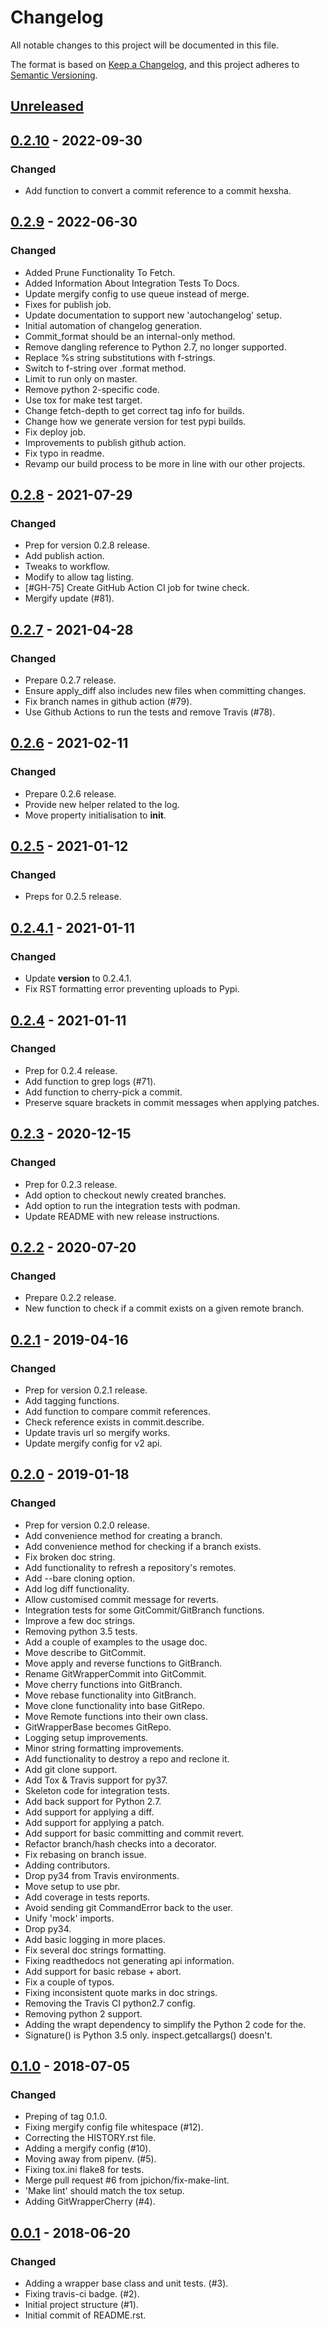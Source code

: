 # Changelog
All notable changes to this project will be documented in this file.

The format is based on [Keep a Changelog](https://keepachangelog.com/en/1.0.0/),
and this project adheres to [Semantic Versioning](https://semver.org/spec/v2.0.0.html).

## [Unreleased]

## [0.2.10] - 2022-09-30
### Changed
- Add function to convert a commit reference to a commit hexsha.

## [0.2.9] - 2022-06-30
### Changed
- Added Prune Functionality To Fetch.
- Added Information About Integration Tests To Docs.
- Update mergify config to use queue instead of merge.
- Fixes for publish job.
- Update documentation to support new 'autochangelog' setup.
- Initial automation of changelog generation.
- Commit_format should be an internal-only method.
- Remove dangling reference to Python 2.7, no longer supported.
- Replace %s string substitutions with f-strings.
- Switch to f-string over .format method.
- Limit to run only on master.
- Remove python 2-specific code.
- Use tox for make test target.
- Change fetch-depth to get correct tag info for builds.
- Change how we generate version for test pypi builds.
- Fix deploy job.
- Improvements to publish github action.
- Fix typo in readme.
- Revamp our build process to be more in line with our other projects.

## [0.2.8] - 2021-07-29
### Changed
- Prep for version 0.2.8 release.
- Add publish action.
- Tweaks to workflow.
- Modify to allow tag listing.
- [#GH-75] Create GitHub Action CI job for twine check.
- Mergify update (#81).

## [0.2.7] - 2021-04-28
### Changed
- Prepare 0.2.7 release.
- Ensure apply_diff also includes new files when committing changes.
- Fix branch names in github action (#79).
- Use Github Actions to run the tests and remove Travis (#78).

## [0.2.6] - 2021-02-11
### Changed
- Prepare 0.2.6 release.
- Provide new helper related to the log.
- Move property initialisation to __init__.

## [0.2.5] - 2021-01-12
### Changed
- Preps for 0.2.5 release.

## [0.2.4.1] - 2021-01-11
### Changed
- Update __version__ to 0.2.4.1.
- Fix RST formatting error preventing uploads to Pypi.

## [0.2.4] - 2021-01-11
### Changed
- Prep for 0.2.4 release.
- Add function to grep logs (#71).
- Add function to cherry-pick a commit.
- Preserve square brackets in commit messages when applying patches.

## [0.2.3] - 2020-12-15
### Changed
- Prep for 0.2.3 release.
- Add option to checkout newly created branches.
- Add option to run the integration tests with podman.
- Update README with new release instructions.

## [0.2.2] - 2020-07-20
### Changed
- Prepare 0.2.2 release.
- New function to check if a commit exists on a given remote branch.

## [0.2.1] - 2019-04-16
### Changed
- Prep for version 0.2.1 release.
- Add tagging functions.
- Add function to compare commit references.
- Check reference exists in commit.describe.
- Update travis url so mergify works.
- Update mergify config for v2 api.

## [0.2.0] - 2019-01-18
### Changed
- Prep for version 0.2.0 release.
- Add convenience method for creating a branch.
- Add convenience method for checking if a branch exists.
- Fix broken doc string.
- Add functionality to refresh a repository's remotes.
- Add --bare cloning option.
- Add log diff functionality.
- Allow customised commit message for reverts.
- Integration tests for some GitCommit/GitBranch functions.
- Improve a few doc strings.
- Removing python 3.5 tests.
- Add a couple of examples to the usage doc.
- Move describe to GitCommit.
- Move apply and reverse functions to GitBranch.
- Rename GitWrapperCommit into GitCommit.
- Move cherry functions into GitBranch.
- Move rebase functionality into GitBranch.
- Move clone functionality into base GitRepo.
- Move Remote functions into their own class.
- GitWrapperBase becomes GitRepo.
- Logging setup improvements.
- Minor string formatting improvements.
- Add functionality to destroy a repo and reclone it.
- Add git clone support.
- Add Tox & Travis support for py37.
- Skeleton code for integration tests.
- Add back support for Python 2.7.
- Add support for applying a diff.
- Add support for applying a patch.
- Add support for basic committing and commit revert.
- Refactor branch/hash checks into a decorator.
- Fix rebasing on branch issue.
- Adding contributors.
- Drop py34 from Travis environments.
- Move setup to use pbr.
- Add coverage in tests reports.
- Avoid sending git CommandError back to the user.
- Unify 'mock' imports.
- Drop py34.
- Add basic logging in more places.
- Fix several doc strings formatting.
- Fixing readthedocs not generating api information.
- Add support for basic rebase + abort.
- Fix a couple of typos.
- Fixing inconsistent quote marks in doc strings.
- Removing the Travis CI python2.7 config.
- Removing python 2 support.
- Adding the wrapt dependency to simplify the Python 2 code for the.
- Signature() is Python 3.5 only. inspect.getcallargs() doesn't.

## [0.1.0] - 2018-07-05
### Changed
- Preping of tag 0.1.0.
- Fixing mergify config file whitespace (#12).
- Correcting the HISTORY.rst file.
- Adding a mergify config (#10).
- Moving away from pipenv. (#5).
- Fixing tox.ini flake8 for tests.
- Merge pull request #6 from jpichon/fix-make-lint.
- 'Make lint' should match the tox setup.
- Adding GitWrapperCherry (#4).

## [0.0.1] - 2018-06-20
### Changed
- Adding a wrapper base class and unit tests. (#3).
- Fixing travis-ci badge. (#2).
- Initial project structure (#1).
- Initial commit of README.rst.

[Unreleased]: https://github.com/release-depot/git_wrapper/compare/0.2.10...HEAD
[0.2.10]: https://github.com/release-depot/git_wrapper/compare/0.2.9...0.2.10
[0.2.9]: https://github.com/release-depot/git_wrapper/compare/0.2.8...0.2.9
[0.2.8]: https://github.com/release-depot/git_wrapper/compare/0.2.7...0.2.8
[0.2.7]: https://github.com/release-depot/git_wrapper/compare/0.2.6...0.2.7
[0.2.6]: https://github.com/release-depot/git_wrapper/compare/0.2.5...0.2.6
[0.2.5]: https://github.com/release-depot/git_wrapper/compare/0.2.4.1...0.2.5
[0.2.4.1]: https://github.com/release-depot/git_wrapper/compare/0.2.4...0.2.4.1
[0.2.4]: https://github.com/release-depot/git_wrapper/compare/0.2.3...0.2.4
[0.2.3]: https://github.com/release-depot/git_wrapper/compare/0.2.2...0.2.3
[0.2.2]: https://github.com/release-depot/git_wrapper/compare/0.2.1...0.2.2
[0.2.1]: https://github.com/release-depot/git_wrapper/compare/0.2.0...0.2.1
[0.2.0]: https://github.com/release-depot/git_wrapper/compare/0.1.0...0.2.0
[0.1.0]: https://github.com/release-depot/git_wrapper/compare/0.0.1...0.1.0
[0.0.1]: https://github.com/release-depot/git_wrapper/releases/tag/0.0.1
